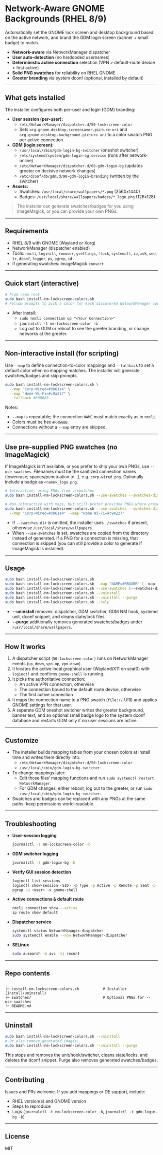 # Network-Aware GNOME Backgrounds (RHEL 8/9)

Automatically set the GNOME lock screen and desktop background based on the active network, and brand the GDM login screen (banner + small badge) to match.

- **Network-aware** via NetworkManager dispatcher
- **User auto-detection** (no hardcoded usernames)
- **Deterministic active connection** selection (VPN > default-route device > first active)
- **Solid PNG swatches** for reliability on RHEL GNOME
- **Greeter branding** via system dconf (optional, installed by default)

---

## What gets installed

The installer configures both per-user and login (GDM) branding:

- **User session (per-user):**
  - `/etc/NetworkManager/dispatcher.d/50-lockscreen-color`
  - Sets `org.gnome.desktop.screensaver.picture-uri` and `org.gnome.desktop.background.picture-uri` to a color swatch PNG per active connection
- **GDM (login screen):**
  - `/usr/local/sbin/gdm-login-bg-switcher` (oneshot switcher)
  - `/etc/systemd/system/gdm-login-bg.service` (runs after network-online)
  - `/etc/NetworkManager/dispatcher.d/60-gdm-login-bg` (updates greeter on decisive network changes)
  - `/etc/dconf/db/gdm.d/90-gdm-login-branding` (written by the switcher)
- **Assets:**
  - Swatches: `/usr/local/share/wallpapers/*.png` (2560x1440)
  - Badges: `/usr/local/share/wallpapers/badges/*_logo.png` (128x128)

> The installer can generate swatches/badges for you using ImageMagick, or you can provide your own PNGs.

---

## Requirements

- RHEL 8/9 with GNOME (Wayland or Xorg)
- NetworkManager (dispatcher enabled)
- Tools: `nmcli`, `loginctl`, `runuser`, `gsettings`, `flock`, `systemctl`, `ip`, `awk`, `sed`, `tr`, `dconf`, `logger`, `ps`, `pgrep`, `id`
- If generating swatches: ImageMagick `convert`

---

## Quick start (interactive)

```bash
# From repo root
sudo bash install-nm-lockscreen-colors.sh
# Follow prompts to pick a color for each discovered NetworkManager connection
```

- After install:
  - `sudo nmcli connection up "<Your Connection>"`
  - `journalctl -t nm-lockscreen-color -b`
  - Log out to GDM or reboot to see the greeter branding, or change networks at the greeter.

---

## Non-interactive install (for scripting)

Use `--map` to define connection-to-color mappings and `--fallback` to set a default color when no mapping matches. The installer will generate swatches/badges and skip prompts.

```bash
sudo bash install-nm-lockscreen-colors.sh \
  --map "Corp-Wired=#0b61a4" \
  --map "Home Wi-Fi=#c9a227" \
  --fallback #808080
```

Notes:
- `--map` is repeatable; the connection `NAME` must match exactly as in `nmcli`.
- Colors must be hex `#RRGGBB`.
- Connections without a `--map` entry are skipped.

---

## Use pre-supplied PNG swatches (no ImageMagick)

If ImageMagick isn’t available, or you prefer to ship your own PNGs, use `--use-swatches`. Filenames must be the sanitized connection names (lowercase; spaces/punctuation to `_`), e.g. `corp-wired.png`. Optionally include a badge as `<name>_logo.png`.

```bash
# Interactive, using PNGs from ./swatches
sudo bash install-nm-lockscreen-colors.sh --use-swatches --swatches-dir ./swatches

# Non-interactive with maps, but still prefer provided PNGs where present
sudo bash install-nm-lockscreen-colors.sh --use-swatches --swatches-dir ./swatches \
  --map "Corp-Wired=#0b61a4" --map "Home Wi-Fi=#c9a227"
```

- If `--swatches-dir` is omitted, the installer uses `./swatches` if present, otherwise `/usr/local/share/wallpapers`.
- When `--use-swatches` is set, swatches are copied from the directory instead of generated. If a PNG for a connection is missing, that connection is skipped (you can still provide a color to generate if ImageMagick is installed).

---

## Usage

```bash
sudo bash install-nm-lockscreen-colors.sh                                  # interactive install
sudo bash install-nm-lockscreen-colors.sh --map "NAME=#RRGGBB" [--map ...] [--fallback #RRGGBB]
sudo bash install-nm-lockscreen-colors.sh --use-swatches [--swatches-dir PATH]  # use provided PNGs
sudo bash install-nm-lockscreen-colors.sh --uninstall                      # uninstall
sudo bash install-nm-lockscreen-colors.sh --uninstall --purge              # uninstall + remove generated swatches/badges
sudo bash install-nm-lockscreen-colors.sh --help                           # help
```

- **--uninstall** removes: dispatcher, GDM switcher, GDM NM hook, systemd unit, dconf snippet, and cleans state/lock files.
- **--purge** additionally removes generated swatches/badges under `/usr/local/share/wallpapers`.

---

## How it works

1. A dispatcher script (`50-lockscreen-color`) runs on NetworkManager events (`up`, `down`, `vpn-up`, `vpn-down`).
2. It locates the active local graphical user (Wayland/X11 on seat0) with `loginctl` and confirms `gnome-shell` is running.
3. It picks the authoritative connection:
   - An active VPN connection, otherwise
   - The connection bound to the default route device, otherwise
   - The first active connection
4. It maps the connection name to a PNG swatch (`file://` URI) and applies GNOME settings for that user.
5. A separate GDM oneshot switcher writes the greeter background, banner text, and an optional small badge logo to the system dconf database and restarts GDM only if no user sessions are active.

---

## Customize

- The installer builds mapping tables from your chosen colors at install time and writes them directly into:
  - `/etc/NetworkManager/dispatcher.d/50-lockscreen-color`
  - `/usr/local/sbin/gdm-login-bg-switcher`
- To change mappings later:
  - Edit those files’ mapping functions and run `sudo systemctl restart NetworkManager`.
  - For GDM changes, either reboot, log out to the greeter, or run `sudo /usr/local/sbin/gdm-login-bg-switcher`.
- Swatches and badges can be replaced with any PNGs at the same paths; keep permissions world-readable.

---

## Troubleshooting

- **User-session logging**
  ```bash
  journalctl -t nm-lockscreen-color -b
  ```
- **GDM switcher logging**
  ```bash
  journalctl -t gdm-login-bg -b
  ```
- **Verify GUI session detection**
  ```bash
  loginctl list-sessions
  loginctl show-session <SID> -p Type -p Active -p Remote -p Seat -p Name
  pgrep -u <user> -x gnome-shell
  ```
- **Active connections & default route**
  ```bash
  nmcli connection show --active
  ip route show default
  ```
- **Dispatcher service**
  ```bash
  systemctl status NetworkManager-dispatcher
  sudo systemctl enable --now NetworkManager-dispatcher
  ```
- **SELinux**
  ```bash
  sudo ausearch -m avc -ts recent
  ```

---

## Repo contents

```
.
├─ install-nm-lockscreen-colors.sh           # Installer (install/uninstall)
├─ swatches/                                 # Optional PNGs for --use-swatches
└─ README.md
```

---

## Uninstall

```bash
sudo bash install-nm-lockscreen-colors.sh --uninstall
# Or also remove generated images:
sudo bash install-nm-lockscreen-colors.sh --uninstall --purge
```

This stops and removes the unit/hook/switcher, cleans state/locks, and deletes the dconf snippet. Purge also removes generated swatches/badges.

---

## Contributing

Issues and PRs welcome. If you add mappings or DE support, include:
- RHEL version(s) and GNOME version
- Steps to reproduce
- Logs (`journalctl -t nm-lockscreen-color -b`, `journalctl -t gdm-login-bg -b`)

---

## License

MIT
